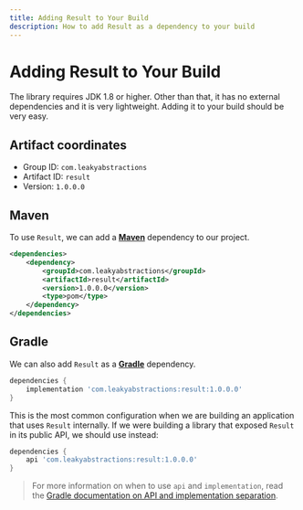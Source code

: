 ```yaml
---
title: Adding Result to Your Build
description: How to add Result as a dependency to your build
---
```



# Adding Result to Your Build

The library requires JDK 1.8 or higher. Other than that, it has no external dependencies and it is very lightweight.
Adding it to your build should be very easy.


## Artifact coordinates

- Group ID: `com.leakyabstractions`
- Artifact ID: `result`
- Version: `1.0.0.0`


## Maven

To use `Result`, we can add a [**Maven**][MAVEN] dependency to our project.

```xml
<dependencies>
    <dependency>
        <groupId>com.leakyabstractions</groupId>
        <artifactId>result</artifactId>
        <version>1.0.0.0</version>
        <type>pom</type>
    </dependency>
</dependencies>
```


## Gradle

We can also add `Result` as a [**Gradle**][GRADLE] dependency.

```gradle
dependencies {
    implementation 'com.leakyabstractions:result:1.0.0.0'
}
```

This is the most common configuration when we are building an application that uses `Result` internally. If we were
building a library that exposed `Result` in its public API, we should use instead:

```gradle
dependencies {
    api 'com.leakyabstractions:result:1.0.0.0'
}
```

> For more information on when to use `api` and `implementation`, read the
> [Gradle documentation on API and implementation separation][GRADLE_LIBRARY_SEPARATION].


[MAVEN]: https://maven.apache.org/
[GRADLE]: https://gradle.org/
[GRADLE_LIBRARY_SEPARATION]: https://docs.gradle.org/current/userguide/java_library_plugin.html#sec:java_library_separation
